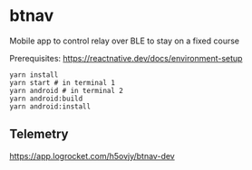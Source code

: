 # btnav

Mobile app to control relay over BLE to stay on a fixed course

Prerequisites: https://reactnative.dev/docs/environment-setup

```
yarn install
yarn start # in terminal 1
yarn android # in terminal 2
yarn android:build
yarn android:install
```

## Telemetry

https://app.logrocket.com/h5ovjy/btnav-dev
